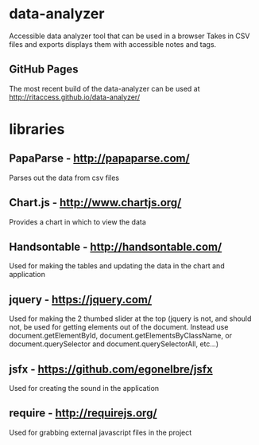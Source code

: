 # data-analyzer
Accessible data analyzer tool that can be used in a browser
Takes in CSV files and exports displays them with accessible notes and tags.

## GitHub Pages
The most recent build of the data-analyzer can be used at http://ritaccess.github.io/data-analyzer/

# libraries
## PapaParse - http://papaparse.com/
Parses out the data from csv files

## Chart.js - http://www.chartjs.org/
Provides a chart in which to view the data

## Handsontable - http://handsontable.com/
Used for making the tables and updating the data in the chart and application

## jquery - https://jquery.com/
Used for making the 2 thumbed slider at the top (jquery is not, and should not, be used for getting elements out of the document. Instead use document.getElementById, document.getElementsByClassName, or document.querySelector and document.querySelectorAll, etc...)

## jsfx - https://github.com/egonelbre/jsfx
Used for creating the sound in the application

## require - http://requirejs.org/
Used for grabbing external javascript files in the project
